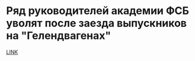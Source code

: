 # Ряд руководителей академии ФСБ уволят после заезда выпускников на "Гелендвагенах"



[LINK](https://varlamov.ru/1834133.html)